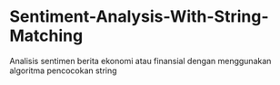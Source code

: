 # Sentiment-Analysis-With-String-Matching
Analisis sentimen berita ekonomi atau finansial dengan menggunakan algoritma pencocokan string
